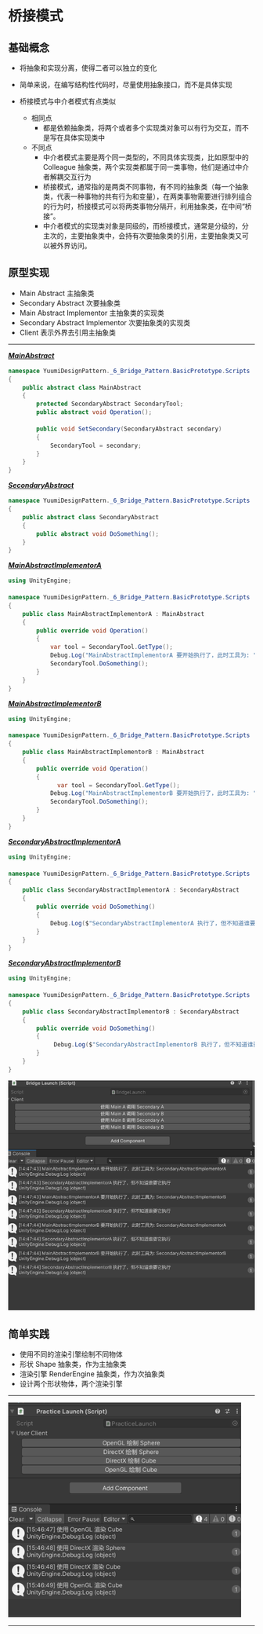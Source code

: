 # 桥接模式

## 基础概念

- 将抽象和实现分离，使得二者可以独立的变化
- 简单来说，在编写结构性代码时，尽量使用抽象接口，而不是具体实现

- 桥接模式与中介者模式有点类似
  - 相同点
    - 都是依赖抽象类，将两个或者多个实现类对象可以有行为交互，而不是写在具体实现类中	
  - 不同点
    - 中介者模式主要是两个同一类型的，不同具体实现类，比如原型中的 Colleague 抽象类，两个实现类都属于同一类事物，他们是通过中介者解耦交互行为
    - 桥接模式，通常指的是两类不同事物，有不同的抽象类（每一个抽象类，代表一种事物的共有行为和变量），在两类事物需要进行排列组合的行为时，桥接模式可以将两类事物分隔开，利用抽象类，在中间“桥接”。
    - 中介者模式的实现类对象是同级的，而桥接模式，通常是分级的，分主次的，主要抽象类中，会持有次要抽象类的引用，主要抽象类又可以被外界访问。

## 原型实现

- Main Abstract 主抽象类
- Secondary Abstract 次要抽象类
- Main Abstract Implementor 主抽象类的实现类
- Secondary Abstract Implementor 次要抽象类的实现类
- Client 表示外界去引用主抽象类

---

*<u>**MainAbstract**</u>*

```csharp
namespace YuumiDesignPattern._6_Bridge_Pattern.BasicPrototype.Scripts
{
    public abstract class MainAbstract
    {
        protected SecondaryAbstract SecondaryTool;
        public abstract void Operation();

        public void SetSecondary(SecondaryAbstract secondary)
        {
            SecondaryTool = secondary;
        }
    }
}
```

*<u>**SecondaryAbstract**</u>*

```csharp
namespace YuumiDesignPattern._6_Bridge_Pattern.BasicPrototype.Scripts
{
    public abstract class SecondaryAbstract
    {
        public abstract void DoSomething();
    }
}
```

*<u>**MainAbstractImplementorA**</u>*

```csharp
using UnityEngine;

namespace YuumiDesignPattern._6_Bridge_Pattern.BasicPrototype.Scripts
{
    public class MainAbstractImplementorA : MainAbstract
    {
        public override void Operation()
        {
            var tool = SecondaryTool.GetType();
            Debug.Log("MainAbstractImplementorA 要开始执行了，此时工具为: " + tool.Name);
            SecondaryTool.DoSomething();
        }
    }
}
```

*<u>**MainAbstractImplementorB**</u>*

```csharp
using UnityEngine;

namespace YuumiDesignPattern._6_Bridge_Pattern.BasicPrototype.Scripts
{
    public class MainAbstractImplementorB : MainAbstract
    {
        public override void Operation()
        {
              var tool = SecondaryTool.GetType();
            Debug.Log("MainAbstractImplementorB 要开始执行了，此时工具为: " + tool.Name);
            SecondaryTool.DoSomething();
        }
    }
}
```

*<u>**SecondaryAbstractImplementorA**</u>*

```csharp
using UnityEngine;

namespace YuumiDesignPattern._6_Bridge_Pattern.BasicPrototype.Scripts
{
    public class SecondaryAbstractImplementorA : SecondaryAbstract
    {
        public override void DoSomething()
        {
            Debug.Log($"SecondaryAbstractImplementorA 执行了，但不知道谁要它执行");
        }
    }
}
```

*<u>**SecondaryAbstractImplementorB**</u>*

```csharp
using UnityEngine;

namespace YuumiDesignPattern._6_Bridge_Pattern.BasicPrototype.Scripts
{
    public class SecondaryAbstractImplementorB : SecondaryAbstract
    {
        public override void DoSomething()
        {
             Debug.Log($"SecondaryAbstractImplementorB 执行了，但不知道谁要它执行");
        }
    }
}
```

<img src="./Bridge桥接模式.assets/原型结果.png" style="zoom:80%;" />

## 简单实践

- 使用不同的渲染引擎绘制不同物体
- 形状 Shape 抽象类，作为主抽象类
- 渲染引擎 RenderEngine 抽象类，作为次抽象类
- 设计两个形状物体，两个渲染引擎

---

<img src="./Bridge桥接模式.assets/简单实践.png" style="zoom:80%;" />

---
